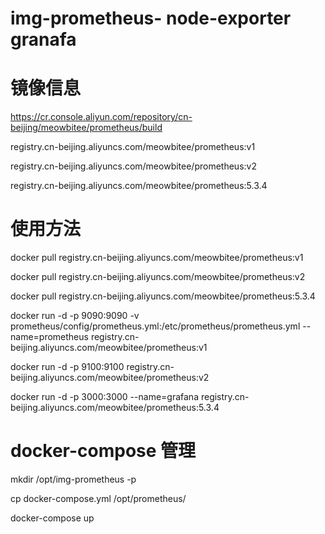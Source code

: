 # img-prometheus- node-exporter  granafa


#  镜像信息

  https://cr.console.aliyun.com/repository/cn-beijing/meowbitee/prometheus/build
	
	
  registry.cn-beijing.aliyuncs.com/meowbitee/prometheus:v1                                  
	
	
  registry.cn-beijing.aliyuncs.com/meowbitee/prometheus:v2                                   
	
	
  registry.cn-beijing.aliyuncs.com/meowbitee/prometheus:5.3.4                                
   
   
#  使用方法
 
   
	 
	 
   docker pull registry.cn-beijing.aliyuncs.com/meowbitee/prometheus:v1
	 
   docker pull registry.cn-beijing.aliyuncs.com/meowbitee/prometheus:v2
	 
   docker pull registry.cn-beijing.aliyuncs.com/meowbitee/prometheus:5.3.4
    
   docker run -d -p 9090:9090 -v prometheus/config/prometheus.yml:/etc/prometheus/prometheus.yml --name=prometheus registry.cn-beijing.aliyuncs.com/meowbitee/prometheus:v1
	 
   docker run -d -p 9100:9100  registry.cn-beijing.aliyuncs.com/meowbitee/prometheus:v2
	 
   docker run -d -p 3000:3000 --name=grafana registry.cn-beijing.aliyuncs.com/meowbitee/prometheus:5.3.4
   
   
   
#  docker-compose 管理

mkdir /opt/img-prometheus -p

cp docker-compose.yml /opt/prometheus/

docker-compose up
